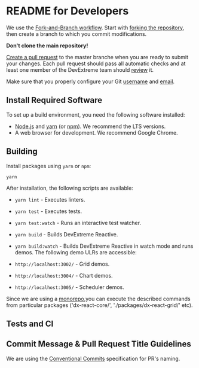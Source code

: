 # README for Developers

We use the [Fork-and-Branch workflow](http://blog.scottlowe.org/2015/01/27/using-fork-branch-git-workflow/). Start with [forking the repository](https://help.github.com/articles/fork-a-repo/), then create a branch to which you commit modifications.

**Don't clone the main repository!**

[Create a pull request](https://help.github.com/articles/creating-a-pull-request-from-a-fork/) to the master branche when you are ready to submit your changes. Each pull request should pass all automatic checks and at least one member of the DevExtreme team should [review](https://help.github.com/articles/about-pull-request-reviews/) it.

Make sure that you properly configure your Git [username](https://help.github.com/articles/setting-your-username-in-git) and [email](https://help.github.com/articles/setting-your-email-in-git).

## Install Required Software

To set up a build environment, you need the following software installed:

- [Node.js](https://nodejs.org/en/download/) and [yarn](https://yarnpkg.com/en/) (or [npm](https://www.npmjs.com/get-npm)). We recommend the LTS versions.
- A web browser for development. We recommend Google Chrome.

## Building

Install packages using `yarn` or `npm`:

    yarn

After installation, the following scripts are available:

- `yarn lint` - Executes linters.
- `yarn test` - Executes tests.
- `yarn test:watch` - Runs an interactive test watcher.
- `yarn build` - Builds DevExtreme Reactive.
- `yarn build:watch` - Builds DevExtreme Reactive in watch mode and runs demos. The following demo ULRs are accessible:

- `http://localhost:3002/` - Grid demos.
- `http://localhost:3004/` - Chart demos.
- `http://localhost:3005/` - Scheduler demos.

Since we are using a [monorepo](https://en.wikipedia.org/wiki/Monorepo),you can execute the described commands from particular packages ('dx-react-core/', './packages/dx-react-grid/' etc).

## Tests and CI



## Commit Message & Pull Request Title Guidelines

We are using the [Conventional Commits](https://www.conventionalcommits.org) specification for PR's naming.
